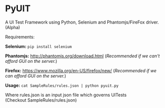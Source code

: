 PyUIT
=====

A UI Test Framework using Python, Selenium and Phantomjs/FireFox driver.(Alpha)

Requirements:

<b>Selenium:</b> ```pip install selenium``` 


<b>Phantomjs:</b> http://phantomjs.org/download.html (<i>Recommended if we can't afford GUI on the server.</i>)

<b>Firefox:</b> https://www.mozilla.org/en-US/firefox/new/ (<i>Recommended if we can afford GUI on the server.</i>)

<b>Usage:</b> ```cat SampleRules/rules.json | python pyuit.py```

Where rules.json is an input json file which governs UITests<br>
(Checkout SampleRules/rules.json)